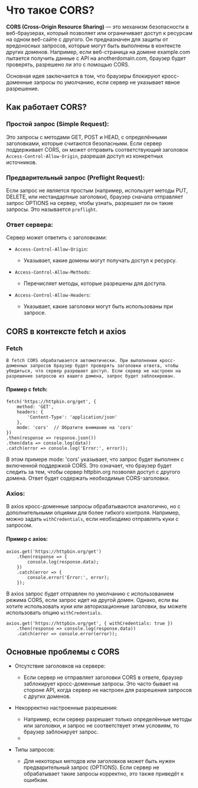 # Что такое CORS?

**CORS (Cross-Origin Resource Sharing)** — это механизм безопасности в веб-браузерах, который позволяет или ограничивает доступ к ресурсам на одном веб-сайте с другого. Он предназначен для защиты от вредоносных запросов, которые могут быть выполнены в контексте других доменов. Например, если веб-страница на домене example.com пытается получить данные с API на anotherdomain.com, браузер будет проверять, разрешено ли это с помощью CORS.

Основная идея заключается в том, что браузеры блокируют кросс-доменные запросы по умолчанию, если сервер не указывает явное разрешение.

## Как работает CORS?

### Простой запрос (Simple Request):

Это запросы с методами GET, POST и HEAD, с определёнными заголовками, которые считаются безопасными.
Если сервер поддерживает CORS, он может отправить соответствующий заголовок `Access-Control-Allow-Origin`,
разрешая доступ из конкретных источников.

### Предварительный запрос (Preflight Request):

Если запрос не является простым (например, использует методы PUT, DELETE, или нестандартные заголовки),
браузер сначала отправляет запрос OPTIONS на сервер, чтобы узнать, разрешает ли он такие запросы.
Это называется `preflight`.

### Ответ сервера:

Сервер может ответить с заголовками:
- `Access-Control-Allow-Origin`: 
  - Указывает, какие домены могут получать доступ к ресурсу.

- `Access-Control-Allow-Methods`: 
  - Перечисляет методы, которые разрешены для доступа.

- `Access-Control-Allow-Headers`: 
  - Указывает, какие заголовки могут быть использованы при запросе.

## CORS в контексте fetch и axios

### Fetch

    В fetch CORS обрабатывается автоматически. При выполнении кросс-доменных запросов браузер будет проверять заголовки ответа, чтобы убедиться, что сервер разрешает доступ. Если сервер не настроен на разрешение запросов из вашего домена, запрос будет заблокирован.

#### Пример с fetch:
```
fetch('https://httpbin.org/get', {
    method: 'GET',
    headers: {
        'Content-Type': 'application/json'
    },
    mode: 'cors'  // Обратите внимание на 'cors'
})
.then(response => response.json())
.then(data => console.log(data))
.catch(error => console.log('Error:', error));
```

В этом примере mode: 'cors' указывает, что запрос будет выполнен с включенной поддержкой CORS. Это означает, что браузер будет следить за тем, чтобы сервер httpbin.org позволял доступ с другого домена. Ответ будет содержать необходимые CORS-заголовки.

### Axios:
В axios кросс-доменные запросы обрабатываются аналогично, но с дополнительными опциями для более гибкого контроля. Например, можно задать `withCredentials`, если необходимо отправлять куки с запросом.

#### Пример с axios:
```
axios.get('https://httpbin.org/get')
    .then(response => {
        console.log(response.data);
    })
    .catch(error => {
        console.error('Error:', error);
    });
```

В axios запрос будет отправлен по умолчанию с использованием режима CORS, если запрос идет на другой домен. Однако, если вы хотите использовать куки или авторизационные заголовки, вы можете использовать опцию `withCredentials`.
```
axios.get('https://httpbin.org/get', { withCredentials: true })
    .then(response => console.log(response.data))
    .catch(error => console.error(error));
```

## Основные проблемы с CORS

- Отсутствие заголовков на сервере:
    - Если сервер не отправляет заголовки CORS в ответе, браузер заблокирует кросс-доменные запросы. Это часто бывает на стороне API, когда сервер не настроен для разрешения запросов с других доменов.

- Некорректно настроенные разрешения:
    - Например, если сервер разрешает только определённые методы или заголовки, и  запрос не соответствует этим условиям, то браузер заблокирует запрос.
    - 
- Типы запросов:
    - Для некоторых методов или заголовков может быть нужен предварительный запрос (OPTIONS). Если сервер не обрабатывает такие запросы корректно, это также приведёт к ошибкам.